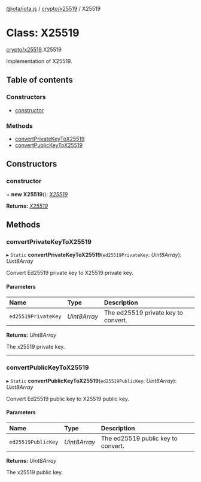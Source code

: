 [@iota/iota.js](../README.md) / [crypto/x25519](../modules/crypto_x25519.md) / X25519

# Class: X25519

[crypto/x25519](../modules/crypto_x25519.md).X25519

Implementation of X25519.

## Table of contents

### Constructors

- [constructor](crypto_x25519.x25519.md#constructor)

### Methods

- [convertPrivateKeyToX25519](crypto_x25519.x25519.md#convertprivatekeytox25519)
- [convertPublicKeyToX25519](crypto_x25519.x25519.md#convertpublickeytox25519)

## Constructors

### constructor

\+ **new X25519**(): [*X25519*](crypto_x25519.x25519.md)

**Returns:** [*X25519*](crypto_x25519.x25519.md)

## Methods

### convertPrivateKeyToX25519

▸ `Static` **convertPrivateKeyToX25519**(`ed25519PrivateKey`: *Uint8Array*): *Uint8Array*

Convert Ed25519 private key to X25519 private key.

#### Parameters

| Name | Type | Description |
| :------ | :------ | :------ |
| `ed25519PrivateKey` | *Uint8Array* | The ed25519 private key to convert. |

**Returns:** *Uint8Array*

The x25519 private key.

___

### convertPublicKeyToX25519

▸ `Static` **convertPublicKeyToX25519**(`ed25519PublicKey`: *Uint8Array*): *Uint8Array*

Convert Ed25519 public key to X25519 public key.

#### Parameters

| Name | Type | Description |
| :------ | :------ | :------ |
| `ed25519PublicKey` | *Uint8Array* | The ed25519 public key to convert. |

**Returns:** *Uint8Array*

The x25519 public key.
